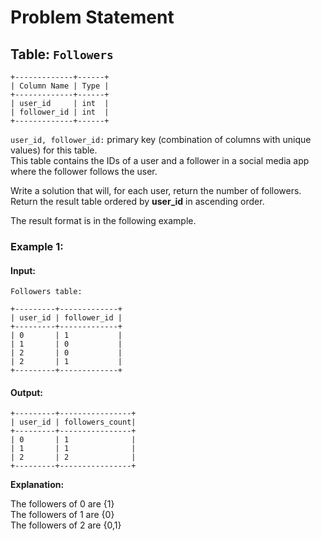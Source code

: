 
# Problem Statement
## Table:  `Followers`
```
+-------------+------+
| Column Name | Type |
+-------------+------+
| user_id     | int  |
| follower_id | int  |
+-------------+------+
```
`user_id, follower_id:` primary key (combination of columns with unique values) for this table.\
This table contains the IDs of a user and a follower in a social media app where the follower follows the user.

Write a solution that will, for each user, return the number of followers. Return the result table ordered by  **user_id**  in ascending order.

The result format is in the following example.

### Example 1:
#### Input:
`Followers table:`
```
+---------+-------------+
| user_id | follower_id |
+---------+-------------+
| 0       | 1           |
| 1       | 0           |
| 2       | 0           |
| 2       | 1           |
+---------+-------------+
```
#### Output:
```
+---------+----------------+
| user_id | followers_count|
+---------+----------------+
| 0       | 1              |
| 1       | 1              |
| 2       | 2              |
+---------+----------------+
```
**Explanation:** 

The followers of 0 are {1}\
The followers of 1 are {0}\
The followers of 2 are {0,1}
